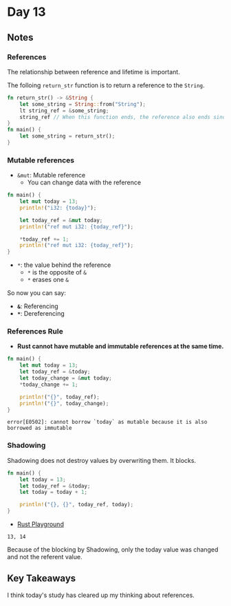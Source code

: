 # Day 13

## Notes

### References

The relationship between reference and lifetime is important.

The folloing `return_str` function is to return a reference to the `String`.

```rust
fn return_str() -> &String {
    let some_string = String::from("String");
    lt string_ref = &some_string;
    string_ref // When this function ends, the reference also ends since some_string lives during this function.
}
fn main() {
    let some_string = return_str();
}
```

### Mutable references

- `&mut`: Mutable reference
  - You can change data with the reference

```rust
fn main() {
    let mut today = 13;
    println!("i32: {today}");

    let today_ref = &mut today;
    println!("ref mut i32: {today_ref}");

    *today_ref += 1;
    println!("ref mut i32: {today_ref}");
}
```

- `*`: the value behind the reference
  - `*` is the opposite of `&`
  - `*` erases one `&`

So now you can say:

- **`&`**: Referencing
- **`*`**: Dereferencing

### References Rule

- **Rust cannot have mutable and immutable references at the same time.**

```rust
fn main() {
    let mut today = 13;
    let today_ref = &today;
    let today_change = &mut today;
    *today_change += 1;

    println!("{}", today_ref);
    println!("{}", today_change);
}
```

```text
error[E0502]: cannot borrow `today` as mutable because it is also borrowed as immutable
```

### Shadowing

Shadowing does not destroy values by overwriting them. It blocks.

```rust
fn main() {
    let today = 13;
    let today_ref = &today;
    let today = today + 1;

    println!("{}, {}", today_ref, today);
}
```

- [Rust Playground](https://play.rust-lang.org/?version=stable&mode=debug&edition=2021&gist=6ea323868e1c2c2d82f2d4f215febf84)

```text
13, 14
```

Because of the blocking by Shadowing, only the today value was changed and not the referent value.

## Key Takeaways

I think today's study has cleared up my thinking about references.